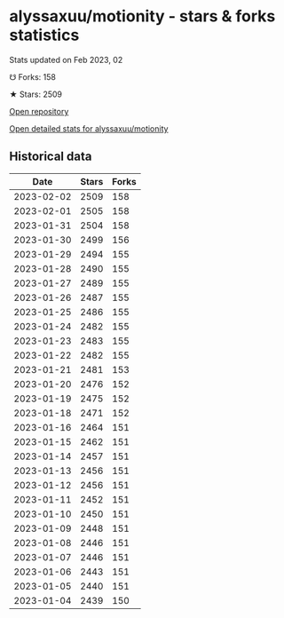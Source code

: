 # alyssaxuu/motionity - stars & forks statistics

Stats updated on Feb 2023, 02

☋ Forks: 158

★ Stars: 2509

[Open repository](https://github.com/alyssaxuu/motionity)

[Open detailed stats for alyssaxuu/motionity](https://reviewgithub.com/rep/alyssaxuu/motionity)

## Historical data
| Date | Stars | Forks |
|------|-------|-------|
| 2023-02-02 | 2509 | 158 | 
| 2023-02-01 | 2505 | 158 | 
| 2023-01-31 | 2504 | 158 | 
| 2023-01-30 | 2499 | 156 | 
| 2023-01-29 | 2494 | 155 | 
| 2023-01-28 | 2490 | 155 | 
| 2023-01-27 | 2489 | 155 | 
| 2023-01-26 | 2487 | 155 | 
| 2023-01-25 | 2486 | 155 | 
| 2023-01-24 | 2482 | 155 | 
| 2023-01-23 | 2483 | 155 | 
| 2023-01-22 | 2482 | 155 | 
| 2023-01-21 | 2481 | 153 | 
| 2023-01-20 | 2476 | 152 | 
| 2023-01-19 | 2475 | 152 | 
| 2023-01-18 | 2471 | 152 | 
| 2023-01-16 | 2464 | 151 | 
| 2023-01-15 | 2462 | 151 | 
| 2023-01-14 | 2457 | 151 | 
| 2023-01-13 | 2456 | 151 | 
| 2023-01-12 | 2456 | 151 | 
| 2023-01-11 | 2452 | 151 | 
| 2023-01-10 | 2450 | 151 | 
| 2023-01-09 | 2448 | 151 | 
| 2023-01-08 | 2446 | 151 | 
| 2023-01-07 | 2446 | 151 | 
| 2023-01-06 | 2443 | 151 | 
| 2023-01-05 | 2440 | 151 | 
| 2023-01-04 | 2439 | 150 | 

